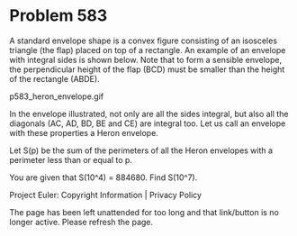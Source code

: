 #   Problem 583

   A standard envelope shape is a convex figure consisting of an isosceles
   triangle (the flap) placed on top of a rectangle. An example of an
   envelope with integral sides is shown below. Note that to form a sensible
   envelope, the perpendicular height of the flap (BCD) must be smaller than
   the height of the rectangle (ABDE).

   p583_heron_envelope.gif

   In the envelope illustrated, not only are all the sides integral, but also
   all the diagonals (AC, AD, BD, BE and CE) are integral too. Let us call an
   envelope with these properties a Heron envelope.

   Let S(p) be the sum of the perimeters of all the Heron envelopes with a
   perimeter less than or equal to p.

   You are given that S(10^4) = 884680. Find S(10^7).

   Project Euler: Copyright Information | Privacy Policy

   The page has been left unattended for too long and that link/button is no
   longer active. Please refresh the page.
